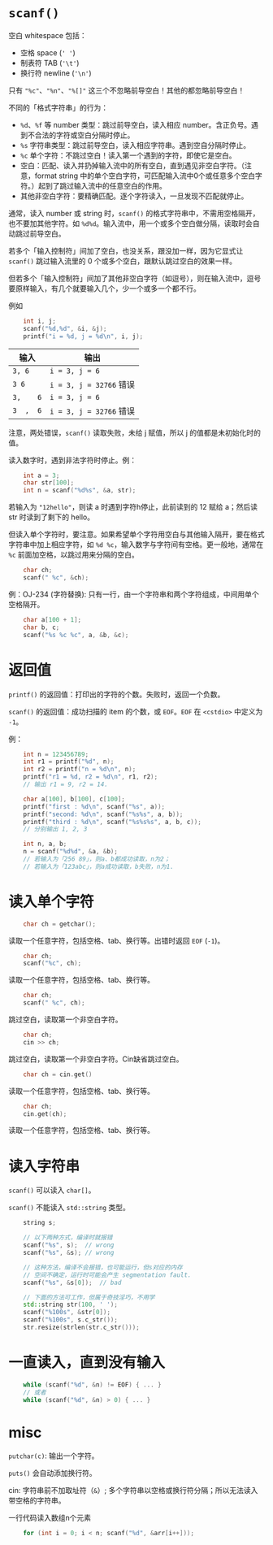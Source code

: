 #  `scanf()`

空白 whitespace 包括：
- 空格 space (`' '`)
- 制表符 TAB (`'\t'`)
- 换行符 newline (`'\n'`)

只有 `"%c"`、`"%n"`、`"%[]"` 这三个不忽略前导空白！其他的都忽略前导空白！

不同的「格式字符串」的行为：

- `%d`、`%f` 等 number 类型：跳过前导空白，读入相应 number。含正负号。遇到不合法的字符或空白分隔时停止。
- `%s` 字符串类型：跳过前导空白，读入相应字符串。遇到空自分隔时停止。
- `%c` 单个字符：不跳过空白！读入第一个遇到的字符，即使它是空白。
- 空白：匹配、读入并扔掉输入流中的所有空白，直到遇见非空白字符。（注意，format string 中的单个空白字符，可匹配输入流中0个或任意多个空白字符。）起到了跳过输入流中的任意空白的作用。
- 其他非空白字符：要精确匹配。逐个字符读入，一旦发现不匹配就停止。

通常，读入 number 或 string 时，`scanf()` 的格式字符串中，不需用空格隔开，也不要加其他字符。如 `%d%d`。输入流中，用一个或多个空白做分隔，读取时会自动跳过前导空白。

若多个「输入控制符」间加了空白，也没关系，跟没加一样，因为它显式让 `scanf()` 跳过输入流里的 0 个或多个空白，跟默认跳过空白的效果一样。

但若多个「输入控制符」间加了其他非空白字符（如逗号），则在输入流中，逗号要原样输入，有几个就要输入几个，少一个或多一个都不行。

例如
```cpp
    int i, j;
    scanf("%d,%d", &i, &j);
    printf("i = %d, j = %d\n", i, j);
```
输入 | 输出
---- | ----
`3, 6` | `i = 3, j = 6`
`3 6` | `i = 3, j = 32766` 错误
`3,    6` | `i = 3, j = 6`
`3  ,  6` | `i = 3, j = 32766` 错误

注意，两处错误，`scanf()` 读取失败，未给 j 赋值，所以 j 的值都是未初始化时的值。

读入数字时，遇到非法字符时停止。例：

```cpp
    int a = 3; 
    char str[100]; 
    int n = scanf("%d%s", &a, str);
```

若输入为 `"12hello"`，则读 a 时遇到字符h停止，此前读到的 12 赋给 a；然后读 str 时读到了剩下的 hello。

但读入单个字符时，要注意。如果希望单个字符用空白与其他输入隔开，要在格式字符串中加上相应字符，如 `%d %c`，输入数字与字符间有空格。更一般地，通常在 `%c` 前面加空格，以跳过用来分隔的空白。

```cpp
    char ch;
    scanf(" %c", &ch);
```

例：OJ-234 (字符替换): 只有一行，由一个字符串和两个字符组成，中间用单个空格隔开。
```cpp
    char a[100 + 1];
    char b, c;
    scanf("%s %c %c", a, &b, &c);
```

# 返回值

`printf()` 的返回值：打印出的字符的个数。失败时，返回一个负数。

`scanf()` 的返回值：成功扫描的 item 的个数，或 `EOF`。`EOF` 在 `<cstdio>` 中定义为 `-1`。

例：

```cpp
    int n = 123456789;
    int r1 = printf("%d", n);
    int r2 = printf("n = %d\n", n);
    printf("r1 = %d, r2 = %d\n", r1, r2);
    // 输出 r1 = 9, r2 = 14.

    char a[100], b[100], c[100];
    printf("first : %d\n", scanf("%s", a));
    printf("second: %d\n", scanf("%s%s", a, b));
    printf("third : %d\n", scanf("%s%s%s", a, b, c));
    // 分别输出 1, 2, 3

    int n, a, b;
    n = scanf("%d%d", &a, &b);
    // 若输入为「256 89」，则a、b都成功读取，n为2；
    // 若输入为「123abc」，则a成功读取，b失败，n为1.
```

# 读入单个字符 

```cpp
    char ch = getchar();
```
读取一个任意字符，包括空格、tab、换行等。出错时返回 `EOF` (`-1`)。

```cpp
    char ch;
    scanf("%c", ch);
```
读取一个任意字符，包括空格、tab、换行等。

```cpp
    char ch;
    scanf(" %c", ch);
```
跳过空白，读取第一个非空白字符。

```cpp
    char ch;
    cin >> ch;
```
跳过空白，读取第一个非空白字符。Cin缺省跳过空白。

```cpp
    char ch = cin.get()
```
读取一个任意字符，包括空格、tab、换行等。

```cpp
    char ch;
    cin.get(ch);
```
读取一个任意字符，包括空格、tab、换行等。

# 读入字符串

`scanf()` 可以读入 `char[]`。

`scanf()` 不能读入 `std::string` 类型。

```cpp
    string s;

    // 以下两种方式，编译时就报错
    scanf("%s", s);  // wrong
    scanf("%s", &s); // wrong

    // 这种方法，编译不会报错，也可能运行，但s对应的内存
    // 空间不确定，运行时可能会产生 segmentation fault.
    scanf("%s", &s[0]);  // bad

    // 下面的方法可工作，但属于奇技淫巧，不用学
    std::string str(100, ' ');
    scanf("%100s", &str[0]);
    scanf("%100s", s.c_str());
    str.resize(strlen(str.c_str()));
```

# 一直读入，直到没有输入

```cpp
    while (scanf("%d", &n) != EOF) { ... }
    // 或者
    while (scanf("%d", &n) > 0) { ... }
```

# misc

`putchar(c)`: 输出一个字符。

`puts()` 会自动添加换行符。

cin: 字符串前不加取址符（`&`）; 多个字符串以空格或换行符分隔；所以无法读入带空格的字符串。

一行代码读入数组n个元素
```cpp
    for (int i = 0; i < n; scanf("%d", &arr[i++]));
```
